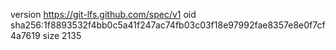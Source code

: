 version https://git-lfs.github.com/spec/v1
oid sha256:1f8893532f4bb0c5a41f247ac74fb03c03f18e97992fae8357e8e0f7cf4a7619
size 2135
